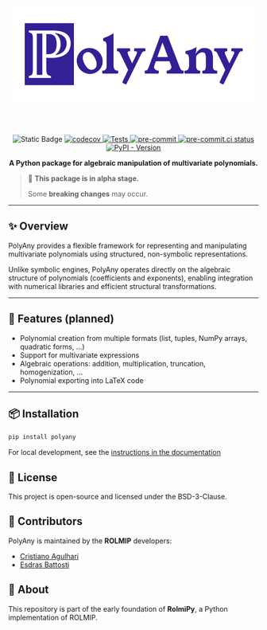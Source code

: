 <h1 align="center">
<img src="docs/assets/polyany_logo.png" alt="PolyAny Logo" height="200">
</h1><br>

<p align="center">
<img src="https://img.shields.io/badge/status-alpha-orchid?logo=data:image/svg%2bxml;base64,PHN2ZyB4bWxucz0iaHR0cDovL3d3dy53My5vcmcvMjAwMC9zdmciIHdpZHRoPSIyNCIgaGVpZ2h0PSIyNCIgdmlld0JveD0iMCAwIDI0IDI0IiBmaWxsPSJub25lIiBzdHJva2U9IndoaXRlIiBzdHJva2Utd2lkdGg9IjIiIHN0cm9rZS1saW5lY2FwPSJyb3VuZCIgc3Ryb2tlLWxpbmVqb2luPSJyb3VuZCIgY2xhc3M9ImZlYXRoZXIgZmVhdGhlci1pbmZvIj48Y2lyY2xlIGN4PSIxMiIgY3k9IjEyIiByPSIxMCI+PC9jaXJjbGU+PGxpbmUgeDE9IjEyIiB5MT0iMTYiIHgyPSIxMiIgeTI9IjEyIj48L2xpbmU+PGxpbmUgeDE9IjEyIiB5MT0iOCIgeDI9IjEyLjAxIiB5Mj0iOCI+PC9saW5lPjwvc3ZnPg==" alt="Static Badge">
<a href="https://codecov.io/gh/rolmip/polyany">
  <img src="https://codecov.io/gh/rolmip/polyany/graph/badge.svg?token=XMNXDY6AZ7" alt="codecov">
</a>
<a href="https://github.com/rolmip/polyany/actions/workflows/tests.yml">
  <img src="https://github.com/rolmip/polyany/actions/workflows/tests.yml/badge.svg" alt="Tests">
</a>
<a href="https://github.com/pre-commit/pre-commit">
  <img src="https://img.shields.io/badge/pre--commit-enabled-brightgreen?logo=pre-commit" alt="pre-commit">
</a>
<a href="https://results.pre-commit.ci/latest/github/rolmip/polyany/main">
  <img src="https://results.pre-commit.ci/badge/github/rolmip/polyany/main.svg" alt="pre-commit.ci status">
</a>
<a href="https://pypi.org/project/polyany/">
  <img alt="PyPI - Version" src="https://img.shields.io/pypi/v/polyany?logo=pypi&logoColor=white&logoSize=auto&labelColor=blue&color=limegreen">
</a>

<p align="center">
  <strong>A Python package for algebraic manipulation of multivariate polynomials.</strong>
</p>

> 🚧 **This package is in alpha stage.**
>
> Some **breaking changes** may occur.

---

## ✨ Overview

PolyAny provides a flexible framework for representing and manipulating multivariate polynomials using structured, non-symbolic representations.

Unlike symbolic engines, PolyAny operates directly on the algebraic structure of polynomials (coefficients and exponents), enabling integration with numerical libraries and efficient structural transformations.

---

## 🔧 Features (planned)

- Polynomial creation from multiple formats (list, tuples, NumPy arrays, quadratic forms, ...)
- Support for multivariate expressions
- Algebraic operations: addition, multiplication, truncation, homogenization, ...
- Polynomial exporting into LaTeX code

---

## 📦 Installation

```bash
pip install polyany
```

For local development, see the [instructions in the documentation](https://rolmip.github.io/polyany/installation/#how-to-contribute)

## 📄 License

This project is open-source and licensed under the BSD-3-Clause.

## 👥 Contributors

PolyAny is maintained by the **ROLMIP** developers:

* [Cristiano Agulhari](mailto:agulhari@utfpr.edu.br)
* [Esdras Battosti](mailto:esdras.2019@alunos.utfpr.edu.br)

## 🧪 About

This repository is part of the early foundation of **RolmiPy**, a Python implementation of ROLMIP.
